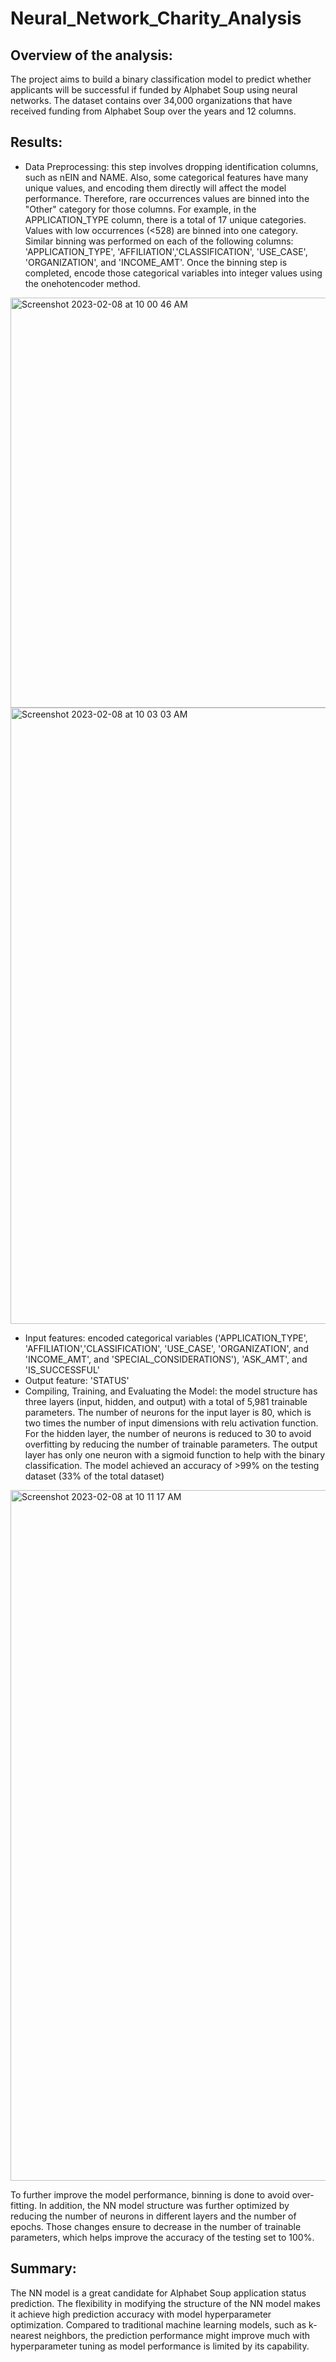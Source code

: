 # Neural_Network_Charity_Analysis

## Overview of the analysis:
The project aims to build a binary classification model to predict whether applicants will be successful if funded by Alphabet Soup using neural networks. The dataset contains over 34,000 organizations that have received funding from Alphabet Soup over the years and 12 columns. 

## Results: 
- Data Preprocessing: this step involves dropping identification columns, such as nEIN and NAME. Also, some categorical features have many unique values, and encoding them directly will affect the model performance. Therefore, rare occurrences values are binned into the "Other" category for those columns.
For example, in the APPLICATION_TYPE column, there is a total of 17 unique categories. Values with low occurrences (<528) are binned into one category. Similar binning was performed on each of the following columns: 'APPLICATION_TYPE', 'AFFILIATION','CLASSIFICATION', 'USE_CASE', 'ORGANIZATION', and 'INCOME_AMT'. Once the binning step is completed, encode those categorical variables into integer values using the onehotencoder method.

<img width="656" alt="Screenshot 2023-02-08 at 10 00 46 AM" src="https://user-images.githubusercontent.com/48078471/217613927-a5f07c8b-b038-4856-a61e-6063068b56c7.png">


<img width="986" alt="Screenshot 2023-02-08 at 10 03 03 AM" src="https://user-images.githubusercontent.com/48078471/217614391-09419c21-f4d7-4c42-a0cb-915cc075b829.png">

- Input features: encoded categorical variables ('APPLICATION_TYPE', 'AFFILIATION','CLASSIFICATION', 'USE_CASE', 'ORGANIZATION', and 'INCOME_AMT', and 'SPECIAL_CONSIDERATIONS'), 'ASK_AMT', and 'IS_SUCCESSFUL'
- Output feature: 'STATUS'
- Compiling, Training, and Evaluating the Model: the model structure has three layers (input, hidden, and output) with a total of 5,981 trainable parameters. The number of neurons for the input layer is 80, which is two times the number of input dimensions with relu activation function. For the hidden layer, the number of neurons is reduced to 30 to avoid overfitting by reducing the number of trainable parameters. The output layer has only one neuron with a sigmoid function to help with the binary classification. The model achieved an accuracy of >99% on the testing dataset (33% of the total dataset)

<img width="1105" alt="Screenshot 2023-02-08 at 10 11 17 AM" src="https://user-images.githubusercontent.com/48078471/217616103-4900f19b-0cc9-4290-8b72-4bd8d3e6806d.png">

To further improve the model performance, binning is done to avoid over-fitting. In addition, the NN model structure was further optimized by reducing the number of neurons in different layers and the number of epochs. Those changes ensure to decrease in the number of trainable parameters, which helps improve the accuracy of the testing set to 100%.

## Summary: 
The NN model is a great candidate for Alphabet Soup application status prediction. The flexibility in modifying the structure of the NN model makes it achieve high prediction accuracy with model hyperparameter optimization. Compared to traditional machine learning models, such as k-nearest neighbors, the prediction performance might improve much with hyperparameter tuning as model performance is limited by its capability. 